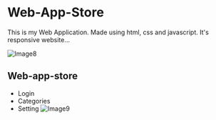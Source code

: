 # Web-App-Store


This is my Web Application. Made using html, css and javascript. It's responsive website...

![Image8](https://user-images.githubusercontent.com/90317197/147950592-0c8ff4bd-996a-4b49-9dde-6c38906d9163.JPG)

## Web-app-store
- Login
- Categories
- Setting
![Image9](https://user-images.githubusercontent.com/90317197/147950944-a27a6526-6253-457b-a4e7-d4e516f2d0bc.JPG)





